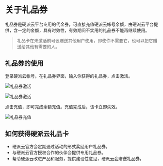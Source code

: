 # 关于礼品券

礼品券是硬派云平台专用的代金券，可直接充值硬派云帐号余额，由硬派云平台提供，含一定的金额，具有时效性，有效期间不实用的礼品券不能再继续使用。

> 礼品卡在未激活前可议赠送其他用户使用，即使你不需要它，也可以把它赠送给其他有需要的人。

## 礼品券的使用

登录硬派云帐号，在礼品券界面，输入你获得的礼品券，点击激活。

![礼品券激活](http://qnstatic.toughcloud.net/FpegZl6msLEH2TTECLMu4iWClyIQ)

![礼品券激活](http://qnstatic.toughcloud.net/FjDph8FqsAJ_X8-a4kE49_HMrsYv)

点击充值，即可完成余额充值。充值完成后，该卡立即失效。

![礼品券充值](http://qnstatic.toughcloud.net/FmOfM0gYE2GW3te5SCtY1KvYQBM7)


## 如何获得硬派云礼品卡

- 硬派云官方会定期通过活动的形式奖励用户礼品券。
- 与硬派云官方授权合作的伙伴会提供专用礼品券。
- 帮助硬派云改进产品和服务，提供建设性意见，硬派云会赠送礼品券。